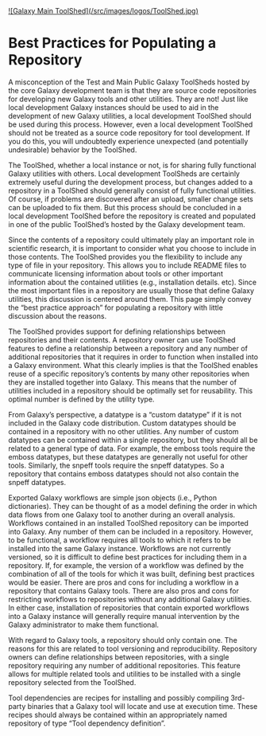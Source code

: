 <div class='center'> <a href='http://toolshed.g2.bx.psu.edu'>![Galaxy Main ToolShed](/src/images/logos/ToolShed.jpg)</a> </div>

# Best Practices for Populating a Repository

A misconception of the Test and Main Public Galaxy ToolSheds hosted by the core Galaxy development team is that they are source code repositories for developing new Galaxy tools and other utilities. They are not!  Just like local development Galaxy instances should be used to aid in the development of new Galaxy utilities, a local development ToolShed should be used during this process. However, even a local development ToolShed should not be treated as a source code repository for tool development. If you do this, you will undoubtedly experience unexpected  (and potentially undesirable) behavior by the ToolShed.

The ToolShed, whether a local instance or not, is for sharing fully functional Galaxy utilities with others. Local development ToolSheds are certainly extremely useful during the development process, but changes added to a repository in a ToolShed should generally consist of fully functional utilities. Of course, if problems are discovered after an upload, smaller change sets can be uploaded to fix them. But this process should be concluded in a local development ToolShed before the repository is created and populated in one of the public ToolShed’s hosted by the Galaxy development team.

Since the contents of a repository could ultimately play an important role in scientific research, it is important to consider what you choose to include in those contents. The ToolShed provides you the flexibility to include any type of file in your repository. This allows you to include README files to communicate licensing information about tools or other important information about the contained utilities (e.g., installation details. etc). Since the most important files in a repository are usually those that define Galaxy utilities, this discussion is centered around them. This page simply convey the “best practice approach” for populating a repository with little discussion about the reasons.

The ToolShed provides support for defining relationships between repositories and their contents. A repository owner can use ToolShed features to define a relationship between a repository and any number of additional repositories that it requires in order to function when installed into a Galaxy environment. What this clearly implies is that the ToolShed enables reuse of a specific repository’s contents by many other repositories when they are installed together into Galaxy. This means that the number of utilities included in a repository should be optimally set for reusability. This optimal number is defined by the utility type.

From Galaxy’s perspective, a datatype is a “custom datatype” if it is not included in the Galaxy code distribution. Custom datatypes should be contained in a repository with no other utilities. Any number of custom datatypes can be contained within a single repository, but they should all be related to a general type of data. For example, the emboss tools require the emboss datatypes, but these datatypes are generally not useful for other tools. Similarly, the snpeff tools  require the snpeff datatypes. So a repository that contains emboss datatypes should not also contain the snpeff datatypes.

Exported Galaxy workflows are simple json objects (i.e., Python dictionaries). They can be thought of as a model defining the order in which data flows from one Galaxy tool to another during an overall analysis. Workflows contained in an installed ToolShed repository can be imported into Galaxy. Any number of them can be included in a repository. However, to be functional, a workflow requires all tools to which it refers to be installed into the same Galaxy instance. Workflows are not currently versioned, so it is difficult to define best practices for including them in a repository. If, for example, the version of a workflow was defined by the combination of all of the tools for which it was built, defining best practices would be easier. There are pros and cons for including a workflow in a repository that contains Galaxy tools. There are also pros and cons for restricting workflows to repositories without any additional Galaxy utilities. In either case, installation of repositories that contain exported workflows into a Galaxy instance will generally require manual intervention by the Galaxy administrator to make them functional.

With regard to Galaxy tools, a repository should only contain one. The reasons for this are related to tool versioning and reproducibility. Repository owners can define relationships between repositories, with a single repository requiring any number of additional repositories. This feature allows for multiple related tools and utilities to be installed with a single repository selected from the ToolShed.

Tool dependencies are recipes for installing and possibly compiling 3rd-party binaries that a Galaxy tool will locate and use at execution time. These recipes should always be contained within an appropriately named repository of type “Tool dependency definition”.
